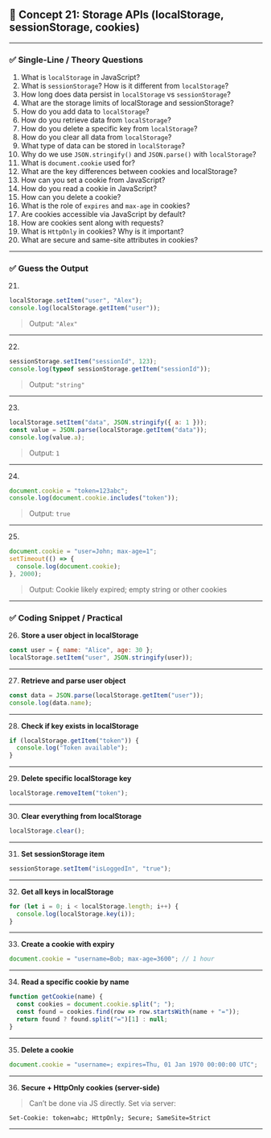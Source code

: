 
## 🔹 **Concept 21: Storage APIs (localStorage, sessionStorage, cookies)**

---

### ✅ **Single-Line / Theory Questions**

1. What is `localStorage` in JavaScript?
2. What is `sessionStorage`? How is it different from `localStorage`?
3. How long does data persist in `localStorage` vs `sessionStorage`?
4. What are the storage limits of localStorage and sessionStorage?
5. How do you add data to `localStorage`?
6. How do you retrieve data from `localStorage`?
7. How do you delete a specific key from `localStorage`?
8. How do you clear all data from `localStorage`?
9. What type of data can be stored in `localStorage`?
10. Why do we use `JSON.stringify()` and `JSON.parse()` with `localStorage`?
11. What is `document.cookie` used for?
12. What are the key differences between cookies and localStorage?
13. How can you set a cookie from JavaScript?
14. How do you read a cookie in JavaScript?
15. How can you delete a cookie?
16. What is the role of `expires` and `max-age` in cookies?
17. Are cookies accessible via JavaScript by default?
18. How are cookies sent along with requests?
19. What is `HttpOnly` in cookies? Why is it important?
20. What are secure and same-site attributes in cookies?

---

### ✅ **Guess the Output**

21.

```js
localStorage.setItem("user", "Alex");
console.log(localStorage.getItem("user"));
```

> Output: `"Alex"`

---

22.

```js
sessionStorage.setItem("sessionId", 123);
console.log(typeof sessionStorage.getItem("sessionId"));
```

> Output: `"string"`

---

23.

```js
localStorage.setItem("data", JSON.stringify({ a: 1 }));
const value = JSON.parse(localStorage.getItem("data"));
console.log(value.a);
```

> Output: `1`

---

24.

```js
document.cookie = "token=123abc";
console.log(document.cookie.includes("token"));
```

> Output: `true`

---

25.

```js
document.cookie = "user=John; max-age=1";
setTimeout(() => {
  console.log(document.cookie);
}, 2000);
```

> Output: Cookie likely expired; empty string or other cookies

---

### ✅ **Coding Snippet / Practical**

26. **Store a user object in localStorage**

```js
const user = { name: "Alice", age: 30 };
localStorage.setItem("user", JSON.stringify(user));
```

---

27. **Retrieve and parse user object**

```js
const data = JSON.parse(localStorage.getItem("user"));
console.log(data.name);
```

---

28. **Check if key exists in localStorage**

```js
if (localStorage.getItem("token")) {
  console.log("Token available");
}
```

---

29. **Delete specific localStorage key**

```js
localStorage.removeItem("token");
```

---

30. **Clear everything from localStorage**

```js
localStorage.clear();
```

---

31. **Set sessionStorage item**

```js
sessionStorage.setItem("isLoggedIn", "true");
```

---

32. **Get all keys in localStorage**

```js
for (let i = 0; i < localStorage.length; i++) {
  console.log(localStorage.key(i));
}
```

---

33. **Create a cookie with expiry**

```js
document.cookie = "username=Bob; max-age=3600"; // 1 hour
```

---

34. **Read a specific cookie by name**

```js
function getCookie(name) {
  const cookies = document.cookie.split("; ");
  const found = cookies.find(row => row.startsWith(name + "="));
  return found ? found.split("=")[1] : null;
}
```

---

35. **Delete a cookie**

```js
document.cookie = "username=; expires=Thu, 01 Jan 1970 00:00:00 UTC";
```

---

36. **Secure + HttpOnly cookies (server-side)**

> Can’t be done via JS directly. Set via server:

```http
Set-Cookie: token=abc; HttpOnly; Secure; SameSite=Strict
```

---


